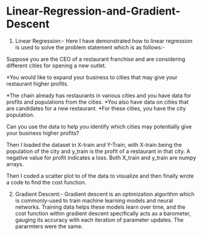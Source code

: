 # Linear-Regression-and-Gradient-Descent

1) Linear Regression:- Here I have demonstrated how to linear regression is used to solve the problem statement which is as follows:- 


Suppose you are the CEO of a restaurant franchise and are considering different cities for opening a new outlet.

*You would like to expand your business to cities that may give your restaurant higher profits.

*The chain already has restaurants in various cities and you have data for profits and populations from the cities.
*You also have data on cities that are candidates for a new restaurant.
*For these cities, you have the city population.

 Can you use the data to help you identify which cities may potentially give your business higher profits?


Then I loaded the dataset in X-train and Y-Train, with X-train being the population of the city and y_train is the profit of a restaurant in that city. A negative value for profit indicates a loss. Both X_train and y_train are numpy arrays.

Then I coded a scatter plot to of the data to visualize and then finally wrote a code to find the cost function.


2) Gradient Descent:- Gradient descent is an optimization algorithm which is commonly-used to train machine learning models and neural networks. Training data helps these models learn over time, and the cost function within gradient descent specifically acts as a barometer, gauging its accuracy with each iteration of parameter updates. The pararmters were the same.

 
